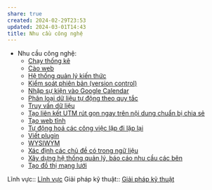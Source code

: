 ```yaml
---
share: true
created: 2024-02-29T23:53
updated: 2024-03-01T14:43
title: Nhu cầu công nghệ
---
```


- Nhu cầu công nghệ: 
    - [Chạy thống kê](./Ch%E1%BA%A1y%20th%E1%BB%91ng%20k%C3%AA.md)
    - [Cào web](./C%C3%A0o%20web.md)
    - [Hệ thống quản lý kiến thức](./H%E1%BB%87%20th%E1%BB%91ng%20qu%E1%BA%A3n%20l%C3%BD%20ki%E1%BA%BFn%20th%E1%BB%A9c.md)
    - [Kiểm soát phiên bản (version control)](./Ki%E1%BB%83m%20so%C3%A1t%20phi%C3%AAn%20b%E1%BA%A3n%20(version%20control).md)
    - [Nhập sự kiện vào Google Calendar](./Nh%E1%BA%ADp%20s%E1%BB%B1%20ki%E1%BB%87n%20v%C3%A0o%20Google%20Calendar.md)
    - [Phân loại dữ liệu tự động theo quy tắc](./Ph%C3%A2n%20lo%E1%BA%A1i%20d%E1%BB%AF%20li%E1%BB%87u%20t%E1%BB%B1%20%C4%91%E1%BB%99ng%20theo%20quy%20t%E1%BA%AFc.md)
    - [Truy vấn dữ liệu](./Truy%20v%E1%BA%A5n%20d%E1%BB%AF%20li%E1%BB%87u.md)
    - [Tạo liên kết UTM rút gọn ngay trên nội dung chuẩn bị chia sẻ](./T%E1%BA%A1o%20li%C3%AAn%20k%E1%BA%BFt%20UTM%20r%C3%BAt%20g%E1%BB%8Dn%20ngay%20tr%C3%AAn%20n%E1%BB%99i%20dung%20chu%E1%BA%A9n%20b%E1%BB%8B%20chia%20s%E1%BA%BB.md)
    - [Tạo web tĩnh](./T%E1%BA%A1o%20web%20t%C4%A9nh.md)
    - [Tự động hoá các công việc lặp đi lặp lại](./T%E1%BB%B1%20%C4%91%E1%BB%99ng%20ho%C3%A1%20c%C3%A1c%20c%C3%B4ng%20vi%E1%BB%87c%20l%E1%BA%B7p%20%C4%91i%20l%E1%BA%B7p%20l%E1%BA%A1i.md)
    - [Viết plugin](./Vi%E1%BA%BFt%20plugin.md)
    - [WYSIWYM](./WYSIWYM.md)
    - [Xác định các chủ đề có trong ngữ liệu](./X%C3%A1c%20%C4%91%E1%BB%8Bnh%20c%C3%A1c%20ch%E1%BB%A7%20%C4%91%E1%BB%81%20c%C3%B3%20trong%20ng%E1%BB%AF%20li%E1%BB%87u.md)
    - [Xây dựng hệ thống quản lý, báo cáo nhu cầu các bên](./X%C3%A2y%20d%E1%BB%B1ng%20h%E1%BB%87%20th%E1%BB%91ng%20qu%E1%BA%A3n%20l%C3%BD,%20b%C3%A1o%20c%C3%A1o%20nhu%20c%E1%BA%A7u%20c%C3%A1c%20b%C3%AAn.md)
    - [Tạo đồ thị mạng lưới](./T%E1%BA%A1o%20%C4%91%E1%BB%93%20th%E1%BB%8B%20m%E1%BA%A1ng%20l%C6%B0%E1%BB%9Bi.md)


Lĩnh vực:: [Lĩnh vực](../L%C4%A9nh%20v%E1%BB%B1c/index.md)
Giải pháp kỹ thuật:: [Giải pháp kỹ thuật](../Gi%E1%BA%A3i%20ph%C3%A1p%20k%E1%BB%B9%20thu%E1%BA%ADt/index.md)
